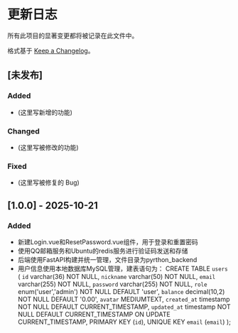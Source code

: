 # 更新日志

所有此项目的显著变更都将被记录在此文件中。

格式基于 [Keep a Changelog](https://keepachangelog.com/zh-CN/1.0.0/)。

## [未发布]

### Added
- (这里写新增的功能)

### Changed
- (这里写被修改的功能)

### Fixed
- (这里写被修复的 Bug)

## [1.0.0] - 2025-10-21

### Added
- 新建Login.vue和ResetPassword.vue组件，用于登录和重置密码
- 使用QQ邮箱服务和Ubuntu的redis服务进行验证码发送和存储
- 后端使用FastAPI构建并统一管理，文件目录为pyrthon_backend
- 用户信息使用本地数据库MySQL管理，建表语句为：
CREATE TABLE `users` (
  `id` varchar(36) NOT NULL,
  `nickname` varchar(50) NOT NULL,
  `email` varchar(255) NOT NULL,
  `password` varchar(255) NOT NULL,
  `role` enum('user','admin') NOT NULL DEFAULT 'user',
  `balance` decimal(10,2) NOT NULL DEFAULT '0.00',
  `avatar` MEDIUMTEXT,
  `created_at` timestamp NOT NULL DEFAULT CURRENT_TIMESTAMP,
  `updated_at` timestamp NOT NULL DEFAULT CURRENT_TIMESTAMP ON UPDATE CURRENT_TIMESTAMP,
  PRIMARY KEY (`id`),
  UNIQUE KEY `email` (`email`)
);